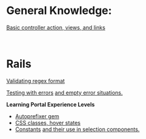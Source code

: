 # General Knowledge:

[Basic controller action, views, and links](https://github.com/LauraAubin/All-things-FED-and-Rails/pull/7)

<br>

# Rails

[Validating regex format](https://github.com/Shopify/learning_portal/pull/89/files#diff-4676c008b11a5480d73d4a6de01e45b9R8)

[Testing with errors](https://github.com/Shopify/learning_portal/pull/89/files#diff-b6d7d06f7e7b01588ae44fbc220c0675R77) [and empty error situations.](https://github.com/Shopify/learning_portal/pull/89/files#diff-b6d7d06f7e7b01588ae44fbc220c0675R59)

**Learning Portal Experience Levels**
- [Autoprefixer gem](https://github.com/Shopify/learning_portal/pull/110/files#diff-8b7db4d5cc4b8f6dc8feb7030baa2478R68)
- [CSS classes, hover states](https://github.com/Shopify/learning_portal/pull/110/files#diff-0400d3c3f3fa3061959880eda9dba5ea)
- [Constants](https://github.com/Shopify/learning_portal/pull/110/files#diff-29778f5324b60f90ff2ed1d3bdb8c864R2) [and their use in selection components.](https://github.com/Shopify/learning_portal/pull/110/files#diff-65e76be33710d4eb74ed8c00785026d7R29)
